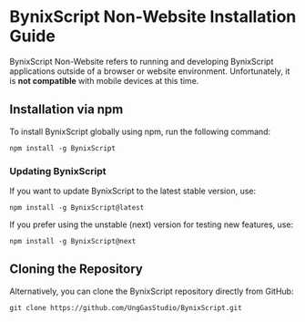 # BynixScript Non-Website Installation Guide

BynixScript Non-Website refers to running and developing BynixScript applications outside of a browser or website environment. Unfortunately, it is **not compatible** with mobile devices at this time.

## Installation via npm

To install BynixScript globally using npm, run the following command:
```
npm install -g BynixScript
```

### Updating BynixScript
If you want to update BynixScript to the latest stable version, use:

```
npm install -g BynixScript@latest
```

If you prefer using the unstable (next) version for testing new features, use:

```
npm install -g BynixScript@next
```

## Cloning the Repository

Alternatively, you can clone the BynixScript repository directly from GitHub:

```
git clone https://github.com/UngGasStudio/BynixScript.git
```
